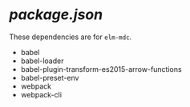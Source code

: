 # _package.json_

These dependencies are for `elm-mdc`.

- babel
- babel-loader
- babel-plugin-transform-es2015-arrow-functions
- babel-preset-env
- webpack
- webpack-cli
